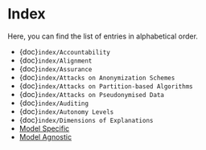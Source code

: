 # Index

Here, you can find the list of entries in alphabetical order.

- {doc}`index/Accountability`
- {doc}`index/Alignment`
- {doc}`index/Assurance`
- {doc}`index/Attacks on Anonymization Schemes`
- {doc}`index/Attacks on Partition-based Algorithms`
- {doc}`index/Attacks on Pseudonymised Data`
- {doc}`index/Auditing`
- {doc}`index/Autonomy Levels`
- {doc}`index/Dimensions of Explanations`
- [Model Specific](./T3.1/model_specific.md)
- [Model Agnostic](./T3.1/model_specific.md)

